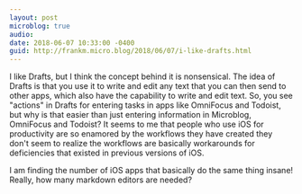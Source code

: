 ```yaml
---
layout: post
microblog: true
audio: 
date: 2018-06-07 10:33:00 -0400
guid: http://frankm.micro.blog/2018/06/07/i-like-drafts.html
---
```

I like Drafts, but I think the concept behind it is nonsensical. The idea of Drafts is that you use it to write and edit any text that you can then send to other apps, which also have the capability to write and edit text. So, you see "actions" in Drafts for entering tasks in apps like OmniFocus and Todoist, but why is that easier than just entering information in Microblog, OmniFocus and Todoist? It seems to me that people who use iOS for productivity are so enamored by the workflows they have created they don't seem to realize the workflows are basically workarounds for deficiencies that existed in previous versions of iOS. 

I am finding the number of iOS apps that basically do the same thing insane! Really, how many markdown editors are needed? 

